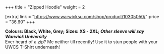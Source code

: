 +++
title = "Zipped Hoodie"
weight = 2

[extra]
link = "https://www.warwicksu.com/shop/product/10305050/"
price = "36.60"
+++

**Colours: Black, White, Grey; Sizes: XS - 2XL; *Other sleeve will say Warwick University***<br>
Ever heard of a zip? Me neither till recently! Use it to stun people with your UWCS T-Shirt underneath!